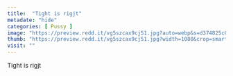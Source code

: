 ```yaml
---
title:  "Tight is rigjt"
metadate: "hide"
categories: [ Pussy ]
image: "https://preview.redd.it/vg5szcax9cj51.jpg?auto=webp&s=d374825c0c15cd80a0b354f4107e71595670a3d6"
thumb: "https://preview.redd.it/vg5szcax9cj51.jpg?width=1080&crop=smart&auto=webp&s=a07fb755f6dc3853867716df6720af1dce91f8c6"
visit: ""
---
```

Tight is rigjt
